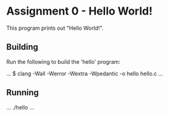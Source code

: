 # Assignment 0 - Hello World!

This program prints out "Hello World!".

## Building

Run the following to build the 'hello' program:

...
$ clang -Wall -Werror -Wextra -Wpedantic -o hello hello.c
...

## Running

...
./hello
...

